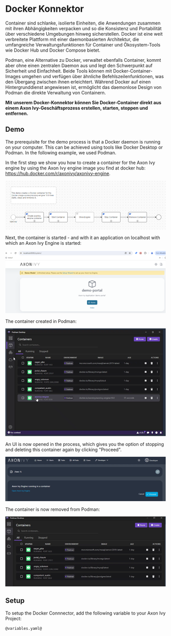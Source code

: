 # Docker Konnektor

Container sind schlanke, isolierte Einheiten, die Anwendungen zusammen mit ihren Abhängigkeiten verpacken 
und so die Konsistenz und Portabilität über verschiedene Umgebungen hinweg sicherstellen. Docker ist eine weit 
verbreitete Plattform mit einer daemonbasierten Architektur, die umfangreiche Verwaltungsfunktionen für Container
und Ökosystem-Tools wie Docker Hub und Docker Compose bietet. 

Podman, eine Alternative zu Docker, verwaltet ebenfalls Container, kommt aber ohne einen zentralen Daemon aus und 
legt den Schwerpunkt auf Sicherheit und Einfachheit. Beide Tools können mit Docker-Container-Images umgehen und 
verfügen über ähnliche Befehlszeilenfunktionen, was den Übergang zwischen ihnen erleichtert. Während Docker auf 
einen Hintergrunddienst angewiesen ist, ermöglicht das daemonlose Design von Podman die direkte Verwaltung von Containern.

**Mit unserem Docker-Konnektor können Sie Docker-Container direkt aus einem Axon Ivy-Geschäftsprozess erstellen, starten, stoppen und entfernen.**

## Demo

The prerequisite for the demo process is that a Docker daemon is running on your computer. This can be achieved using tools like Docker Desktop or Podman. In the following example, we used Podman.

In the first step  we show you how to create a container for the Axon Ivy engine by using the Axon Ivy engine image you find at docker hub: https://hub.docker.com/r/axonivy/axonivy-engine.

![image](images/dockerdemo1.png)

Next, the container is started - and with it an application on localhost with which an Axon Ivy Engine is started:

![image](images/dockerdemo2.png)

The container created in Podman:

![image](images/dockerdemo3.png)

An UI is now opened in the process, which gives you the option of stopping and deleting this container again by clicking "Proceed".

![image](images/dockerdemo4.png)

The container is now removed from Podman:

![image](images/dockerdemo5.png)

## Setup

To setup the Docker Connnector, add the following variable to your Axon Ivy Project:
```
@variables.yaml@
```

